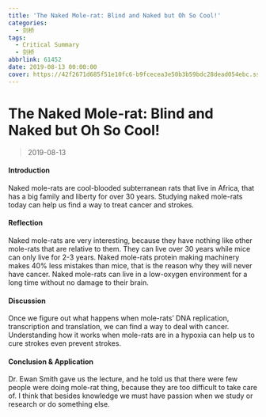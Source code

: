 ```yaml
---
title: 'The Naked Mole-rat: Blind and Naked but Oh So Cool!'
categories:
  - 剑桥
tags:
  - Critical Summary
  - 剑桥
abbrlink: 61452
date: 2019-08-13 00:00:00
cover: https://42f2671d685f51e10fc6-b9fcecea3e50b3b59bdc28dead054ebc.ssl.cf5.rackcdn.com/illustrations/science_fqhl.svg
---
```


# The Naked Mole-rat: Blind and Naked but Oh So Cool!

> 2019-08-13

#### Introduction

Naked mole-rats are cool-blooded subterranean rats that live in Africa, that has a big family and liberty for over 30 years. Studying naked mole-rats today can help us find a way to treat cancer and strokes.

#### Reflection

Naked mole-rats are very interesting, because they have nothing like other mole-rats that are relative to them. They can live over 30 years while mice can only live for 2-3 years. Naked mole-rats protein making machinery makes 40% less mistakes than mice, that is the reason why they will never have cancer. Naked mole-rats can live in a low-oxygen environment for a long time without no damage to their brain.

#### Discussion

Once we figure out what happens when mole-rats’ DNA replication, transcription and translation, we can find a way to deal with cancer. Understanding how it works when mole-rats are in a hypoxia can help us to cure strokes even prevent strokes.

#### Conclusion & Application

Dr. Ewan Smith gave us the lecture, and he told us that there were few people were doing mole-rat thing, because they are too difficult to take care of. I think that besides knowledge we must have passion when we study or research or do something else.